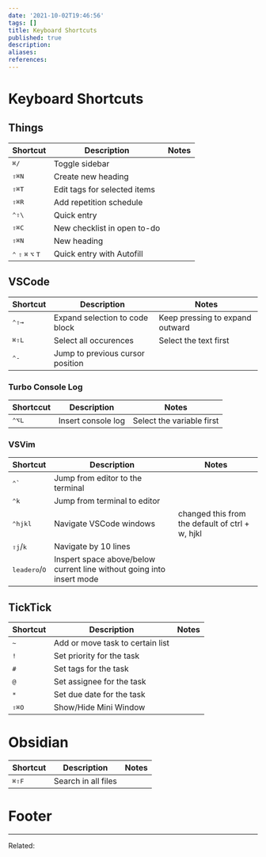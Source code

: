 ```yaml
---
date: '2021-10-02T19:46:56'
tags: []
title: Keyboard Shortcuts
published: true
description:
aliases:
references:
---
```


# Keyboard Shortcuts

## Things
| Shortcut                                                     | Description                  | Notes |
| ------------------------------------------------------------ | ---------------------------- | ----- |
| <kbd>⌘</kbd><kbd>/</kbd>                                     | Toggle sidebar               |       |
| <kbd>⇧</kbd><kbd>⌘</kbd><kbd>N</kbd>                         | Create new heading           |       |
| <kbd>⇧</kbd><kbd>⌘</kbd><kbd>T</kbd>                         | Edit tags for selected items |       |
| <kbd>⇧</kbd><kbd>⌘</kbd><kbd>R</kbd>                         | Add repetition schedule      |       |
| <kbd>⌃</kbd><kbd>⇧</kbd><kbd>\\</kbd>                        | Quick entry                  |       |
| <kbd>⇧</kbd><kbd>⌘</kbd><kbd>C</kbd>                         | New checklist in open to-do  |       |
| <kbd>⇧</kbd><kbd>⌘</kbd><kbd>N</kbd>                         | New heading                  |       |
| <kbd>⌃</kbd> <kbd>⇧</kbd> <kbd>⌘</kbd> <kbd>⌥</kbd> <kbd>T</kbd> | Quick entry with Autofill    |       |

## VSCode

| Shortcut                             | Description                      | Notes                           |
| ------------------------------------ | -------------------------------- | ------------------------------- |
| <kbd>⌃</kbd><kbd>⇧</kbd><kbd>→</kbd> | Expand selection to code block   | Keep pressing to expand outward |
| <kbd>⌘</kbd><kbd>⇧</kbd><kbd>L</kbd> | Select all occurences            | Select the text first           |
| <kbd>⌃</kbd><kbd>-</kbd>             | Jump to previous cursor position |                                 |

### Turbo Console Log

| Shortccut                            | Description        | Notes                     |
| ------------------------------------ | ------------------ | ------------------------- |
| <kbd>⌃</kbd><kbd>⌥</kbd><kbd>L</kbd> | Insert console log | Select the variable first | 

### VSVim

| Shortcut                                   | Description                                                  | Notes                                           |
| ------------------------------------------ | ------------------------------------------------------------ | ----------------------------------------------- |
| <kbd>⌃</kbd><kbd>`</kbd>                   | Jump from editor to the terminal                             |                                                 |
| <kbd>⌃</kbd><kbd>k</kbd>                   | Jump from terminal to editor                                 |                                                 |
| <kbd>⌃</kbd><kbd>hjkl</kbd>                | Navigate VSCode windows                                      | changed this from the default of ctrl + w, hjkl |
| <kbd>⇧</kbd><kbd>j</kbd>/<kbd>k</kbd>      | Navigate by 10 lines                                         |                                                 |
| <kbd>leader</kbd><kbd>o</kbd>/<kbd>O</kbd> | Inspert space above/below current line without going into insert mode |                                                 |

## TickTick

| Shortcut                             | Description                      | Notes |
| ------------------------------------ | -------------------------------- | ----- |
| <kbd>~</kbd>                         | Add or move task to certain list |       |
| <kbd>!</kbd>                         | Set priority for the task        |       |
| <kbd>#</kbd>                         | Set tags for the task            |       |
| <kbd>@</kbd>                         | Set assignee for the task        |       |
| <kbd>*</kbd>                         | Set due date for the task        |       |
| <kbd>⇧</kbd><kbd>⌘</kbd><kbd>O</kbd> | Show/Hide Mini Window            |       |



# Obsidian

| Shortcut                             | Description         | Notes |
| ------------------------------------ | ------------------- | ----- |
| <kbd>⌘</kbd><kbd>⇧</kbd><kbd>F</kbd> | Search in all files |       |



# Footer

---

Related: 